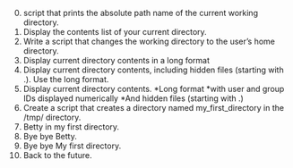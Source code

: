 0. script that prints the absolute path name of the current working directory.
1. Display the contents list of your current directory.
2. Write a script that changes the working directory to the user’s home directory.
3. Display current directory contents in a long format
4. Display current directory contents, including hidden files (starting with .). Use the long format.
5. Display current directory contents.
	*Long format
	*with user and group IDs displayed numerically
	*And hidden files (starting with .)
6. Create a script that creates a directory named my_first_directory in the /tmp/ directory.
7. Betty in my first directory.
8. Bye bye Betty.
9. Bye bye My first directory.
10. Back to the future.
